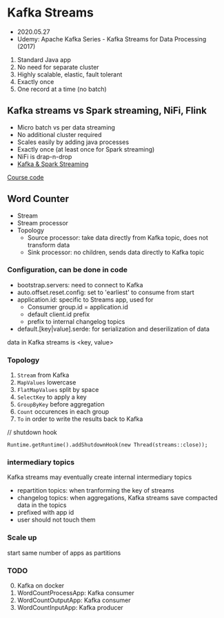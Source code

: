 # Kafka Streams
- 2020.05.27
- Udemy: Apache Kafka Series - Kafka Streams for Data Processing (2017)

1. Standard Java app
2. No need for separate cluster
3. Highly scalable, elastic, fault tolerant
4. Exactly once
5. One record at a time (no batch)


## Kafka streams vs Spark streaming, NiFi, Flink
- Micro batch vs per data streaming
- No additional cluster required
- Scales easily by adding java processes
- Exactly once (at least once for Spark streaming)
- NiFi is drap-n-drop
- [Kafka & Spark Streaming](https://www.quora.com/What-are-the-differences-and-similarities-between-Kafka-and-Spark-Streaming)

[Course code](https://courses.datacumulus.com/downloads/kafka-streams-sn2)


## Word Counter
- Stream
- Stream processor
- Topology
    - Source processor: take data directly from Kafka topic, does not transform data
    - Sink processor: no children, sends data directly to Kafka topic
 
### Configuration, can be done in code
- bootstrap.servers: need to connect to Kafka
- auto.offset.reset.config: set to 'earliest' to consume from start
- application.id: specific to Streams app, used for
    - Consumer group.id = application.id
    - default client.id prefix
    - prefix to internal changelog topics
- default.[key|value].serde: for serialization and deserilization of data

data in Kafka streams is <key, value>


### Topology
1. `Stream` from Kafka
2. `MapValues` lowercase
3. `FlatMapValues` split by space
4. `SelectKey` to apply a key
5. `GroupByKey` before aggregation
6. `Count` occurences in each group
7. `To` in order to write the results back to Kafka

// shutdown hook
```
Runtime.getRuntime().addShutdownHook(new Thread(streams::close));
```


### intermediary topics
Kafka streams may eventually create internal intermediary topics

- repartition topics: when tranforming the key of streams
- changelog topics: when aggregations, Kafka streams save compacted data in the topics
- prefixed with app id
- user should not touch them 


### Scale up
start same number of apps as partitions


### TODO
0. Kafka on docker
1. WordCountProcessApp: Kafka consumer
2. WordCountOutputApp: Kafka consumer
3. WordCountInputApp: Kafka producer
